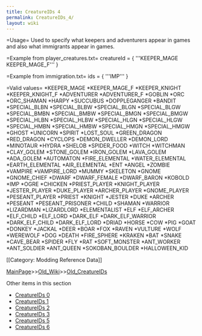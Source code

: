 ```yaml
---
title: CreatureIDs 4
permalink: CreatureIDs_4/
layout: wiki
---
```

=Usage=
Used to specify what keepers and adventurers appear in games and also what immigrants appear in games.

=Example from player_creatures.txt=
 creatureId = { '''KEEPER_MAGE KEEPER_MAGE_F''' }

=Example from immigration.txt=
 ids = { '''IMP''' }

=Valid values=
*KEEPER_MAGE
*KEEPER_MAGE_F
*KEEPER_KNIGHT
*KEEPER_KNIGHT_F
*ADVENTURER
*ADVENTURER_F
*GOBLIN
*ORC
*ORC_SHAMAN
*HARPY
*SUCCUBUS
*DOPPLEGANGER
*BANDIT
*SPECIAL_BLBN
*SPECIAL_BLBW
*SPECIAL_BLGN
*SPECIAL_BLGW
*SPECIAL_BMBN
*SPECIAL_BMBW
*SPECIAL_BMGN
*SPECIAL_BMGW
*SPECIAL_HLBN
*SPECIAL_HLBW
*SPECIAL_HLGN
*SPECIAL_HLGW
*SPECIAL_HMBN
*SPECIAL_HMBW
*SPECIAL_HMGN
*SPECIAL_HMGW
*GHOST
*UNICORN
*SPIRIT
*LOST_SOUL
*GREEN_DRAGON
*RED_DRAGON
*CYCLOPS
*DEMON_DWELLER
*DEMON_LORD
*MINOTAUR
*HYDRA
*SHELOB
*SPIDER_FOOD
*WITCH
*WITCHMAN
*CLAY_GOLEM
*STONE_GOLEM
*IRON_GOLEM
*LAVA_GOLEM
*ADA_GOLEM
*AUTOMATON
*FIRE_ELEMENTAL
*WATER_ELEMENTAL
*EARTH_ELEMENTAL
*AIR_ELEMENTAL
*ENT
*ANGEL
*ZOMBIE
*VAMPIRE
*VAMPIRE_LORD
*MUMMY
*SKELETON
*GNOME
*GNOME_CHIEF
*DWARF
*DWARF_FEMALE
*DWARF_BARON
*KOBOLD
*IMP
*OGRE
*CHICKEN
*PRIEST_PLAYER
*KNIGHT_PLAYER
*JESTER_PLAYER
*DUKE_PLAYER
*ARCHER_PLAYER
*GNOME_PLAYER
*PESEANT_PLAYER
*PRIEST
*KNIGHT
*JESTER
*DUKE
*ARCHER
*PESEANT
*PESEANT_PRISONER
*CHILD
*SHAMAN
*WARRIOR
*LIZARDMAN
*LIZARDLORD
*ELEMENTALIST
*ELF
*ELF_ARCHER
*ELF_CHILD
*ELF_LORD
*DARK_ELF
*DARK_ELF_WARRIOR
*DARK_ELF_CHILD
*DARK_ELF_LORD
*DRIAD
*HORSE
*COW
*PIG
*GOAT
*DONKEY
*JACKAL
*DEER
*BOAR
*FOX
*RAVEN
*VULTURE
*WOLF
*WEREWOLF
*DOG
*DEATH
*FIRE_SPHERE
*KRAKEN
*BAT
*SNAKE
*CAVE_BEAR
*SPIDER
*FLY
*RAT
*SOFT_MONSTER
*ANT_WORKER
*ANT_SOLDIER
*ANT_QUEEN
*SOKOBAN_BOULDER
*HALLOWEEN_KID

[[Category: Modding Reference Data]]

[MainPage](/keeperrl_wiki/ "wikilink")>>[Old_Wiki](/keeperrl_wiki/Old_Wiki "wikilink")>>[Old_CreatureIDs](/keeperrl_wiki/Old_CreatureIDs "wikilink")

Other items in this section
-    [CreatureIDs 0](/keeperrl_wiki/CreatureIDs_0 "wikilink")
-    [CreatureIDs 1](/keeperrl_wiki/CreatureIDs_1 "wikilink")
-    [CreatureIDs 2](/keeperrl_wiki/CreatureIDs_2 "wikilink")
-    [CreatureIDs 3](/keeperrl_wiki/CreatureIDs_3 "wikilink")
-    [CreatureIDs 5](/keeperrl_wiki/CreatureIDs_5 "wikilink")
-    [CreatureIDs 6](/keeperrl_wiki/CreatureIDs_6 "wikilink")

